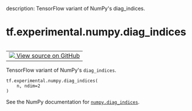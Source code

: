 description: TensorFlow variant of NumPy's diag_indices.

<div itemscope itemtype="http://developers.google.com/ReferenceObject">
<meta itemprop="name" content="tf.experimental.numpy.diag_indices" />
<meta itemprop="path" content="Stable" />
</div>

# tf.experimental.numpy.diag_indices

<!-- Insert buttons and diff -->

<table class="tfo-notebook-buttons tfo-api nocontent" align="left">
<td>
  <a target="_blank" href="https://github.com/tensorflow/tensorflow/blob/r2.4/tensorflow/python/ops/numpy_ops/np_array_ops.py#L1197-L1207">
    <img src="https://www.tensorflow.org/images/GitHub-Mark-32px.png" />
    View source on GitHub
  </a>
</td>
</table>



TensorFlow variant of NumPy's `diag_indices`.

<pre class="devsite-click-to-copy prettyprint lang-py tfo-signature-link">
<code>tf.experimental.numpy.diag_indices(
    n, ndim=2
)
</code></pre>



<!-- Placeholder for "Used in" -->

See the NumPy documentation for [`numpy.diag_indices`](https://numpy.org/doc/1.16/reference/generated/numpy.diag_indices.html).
